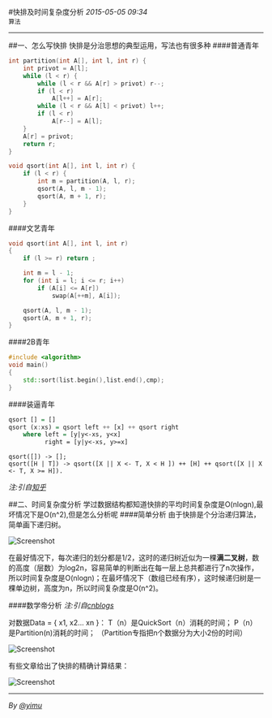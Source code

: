 #快排及时间复杂度分析
*2015-05-05 09:34*<br/>``算法``

---

##一、怎么写快排
快排是分治思想的典型运用，写法也有很多种
####普通青年
```C
int partition(int A[], int l, int r) {
    int privot = A[l];
    while (l < r) {
        while (l < r && A[r] > privot) r--;
        if (l < r)
            A[l++] = A[r];
        while (l < r && A[l] < privot) l++;
        if (l < r)
            A[r--] = A[l];
    }
    A[r] = privot;
    return r;
}

void qsort(int A[], int l, int r) {
    if (l < r) {
        int m = partition(A, l, r);
        qsort(A, l, m - 1);
        qsort(A, m + 1, r);
    }
}
```
####文艺青年
```C
void qsort(int A[], int l, int r)
{
    if (l >= r) return ;

    int m = l - 1;
    for (int i = l; i <= r; i++)
        if (A[i] <= A[r])
            swap(A[++m], A[i]);

    qsort(A, l, m - 1);
    qsort(A, m + 1, r);
}
```
####2B青年
```C++
#include <algorithm>
void main()
{
    std::sort(list.begin(),list.end(),cmp);
}
```
####装逼青年
```haskell
qsort [] = []
qsort (x:xs) = qsort left ++ [x] ++ qsort right
    where left = [y|y<-xs, y<x]
          right = [y|y<-xs, y>=x]
```
```
qsort([]) -> [];
qsort([H | T]) -> qsort([X || X <- T, X < H ]) ++ [H] ++ qsort([X || X <- T, X >= H]).
```

*注:引自[知乎](http://www.zhihu.com/question/24361443)*

##二、时间复杂度分析
学过数据结构都知道快排的平均时间复杂度是O(nlogn),最坏情况下是O(n^2),但是怎么分析呢
####简单分析
由于快排是个分治递归算法，简单画下递归树。

![Screenshot](https://raw.githubusercontent.com/yimun/Blog/master/blogs/006.快排及时间复杂度分析/tree.png)

在最好情况下，每次递归的划分都是1/2，这时的递归树近似为一棵**满二叉树**，数的高度（层数）为log2n，容易简单的判断出在每一层上总共都进行了n次操作，所以时间复杂度是O(nlogn)；在最坏情况下（数组已经有序），这时候递归树是一棵单边树，高度为n，所以时间复杂度是O(n^2)。

####数学帝分析
*注:引自[cnblogs](http://www.cnblogs.com/javawebsoa/p/3194015.html)*


对数据Data = { x1, x2... xn }：
T（n）是QuickSort（n）消耗的时间；
P（n）是Partition(n)消耗的时间；
（Partition专指把n个数据分为大小2份的时间）

![Screenshot](https://raw.githubusercontent.com/yimun/Blog/master/blogs/006.快排及时间复杂度分析/math.png)

有些文章给出了快排的精确计算结果：

![Screenshot](https://raw.githubusercontent.com/yimun/Blog/master/blogs/006.快排及时间复杂度分析/f.png)

---
*By [@yimu](https://github.com/yimun/Blog/blob/master/README.md)*


